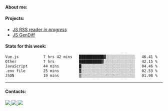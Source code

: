 #### About me:

#### Projects:
- [JS RSS reader *in progress*](https://github.com/GKoil/frontend-project-lvl3)
- [JS GenDiff](https://github.com/GKoil/GenDiff)

#### Stats for this week:
<!--START_SECTION:waka-->

```txt
Vue.js           7 hrs 42 mins   ███████████▓░░░░░░░░░░░░░   46.41 %
Other            7 hrs           ██████████▓░░░░░░░░░░░░░░   42.15 %
JavaScript       44 mins         █░░░░░░░░░░░░░░░░░░░░░░░░   04.46 %
.env file        25 mins         ▓░░░░░░░░░░░░░░░░░░░░░░░░   02.53 %
JSON             19 mins         ▒░░░░░░░░░░░░░░░░░░░░░░░░   01.98 %
```

<!--END_SECTION:waka-->
---
#### Contacts:

<a target='_blank' title='LinkedIn' href="https://www.linkedin.com/in/gkoil/">
  <img src="https://img.shields.io/badge/LinkedIn-0077B5?style=for-the-badge&logo=linkedin&logoColor=white" />
</a>
<a target='_blank' title='Telegram' href="https://t.me/gkoil">
  <img src="https://img.shields.io/badge/Telegram-2CA5E0?style=for-the-badge&logo=telegram&logoColor=white" />
</a>
<a target='_blank' title='Gmail' href="mailto: gk.grigorev@gmail.com">
  <img src="https://img.shields.io/badge/Gmail-D14836?style=for-the-badge&logo=gmail&logoColor=white" />
</a>

